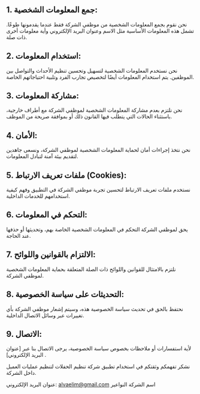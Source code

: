 ## 1. جمع المعلومات الشخصية:

نحن نقوم بجمع المعلومات الشخصية من موظفي الشركة فقط عندما يقدمونها طوعًا. تشمل هذه المعلومات الأساسية مثل الاسم وعنوان البريد الإلكتروني وأية معلومات أخرى ذات صلة.

## 2. استخدام المعلومات:

نحن نستخدم المعلومات الشخصية لتسهيل وتحسين تنظيم الأحداث والتواصل بين الموظفين. يتم استخدام المعلومات أيضًا لتخصيص تجارب الفرد وتلبية احتياجاتهم الخاصة.

## 3. مشاركة المعلومات:

نحن نلتزم بعدم مشاركة المعلومات الشخصية لموظفي الشركة مع أطراف خارجية، باستثناء الحالات التي يتطلب فيها القانون ذلك أو بموافقة صريحة من الموظف.

## 4. الأمان:

نحن نتخذ إجراءات أمان لحماية المعلومات الشخصية لموظفي الشركة، ونسعى جاهدين لتقديم بيئة آمنة لتبادل المعلومات.

## 5. ملفات تعريف الارتباط (Cookies):

نستخدم ملفات تعريف الارتباط لتحسين تجربة موظفي الشركة في التطبيق وفهم كيفية استخدامهم للخدمات الداخلية.

## 6. التحكم في المعلومات:

يحق لموظفي الشركة التحكم في المعلومات الشخصية الخاصة بهم، وتحديثها أو حذفها عند الحاجة.

## 7. الالتزام بالقوانين واللوائح:

نلتزم بالامتثال للقوانين واللوائح ذات الصلة المتعلقة بحماية المعلومات الشخصية لموظفي الشركة.

## 8. التحديثات على سياسة الخصوصية:

نحتفظ بالحق في تحديث سياسة الخصوصية هذه، وسيتم إشعار موظفي الشركة بأي تغييرات عبر وسائل الاتصال الداخلية.

## 9. الاتصال:

لأية استفسارات أو ملاحظات بخصوص سياسة الخصوصية، يرجى الاتصال بنا عبر [عنوان البريد الإلكتروني] .

نشكر تفهمكم وثقتكم في استخدام تطبيق شركة تنظيم الحفلات لتنظيم عمليات العميل داخل الشركة.


عنوان البريد الإلكتروني: alvaelim@gmail.com
اسم الشركة النواعير
